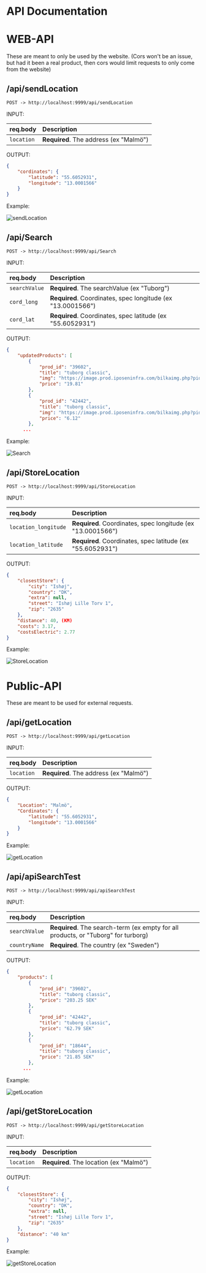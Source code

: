 # API Documentation

# WEB-API
These are meant to only be used by the website. (Cors won't be an issue, but had it been a real product, then cors would limit requests to only come from the website)

## /api/sendLocation

```http
POST -> http://localhost:9999/api/sendLocation
```

INPUT:

| req.body | Description                |
| :-------- | :------------------------- 
|`location` | **Required**. The address (ex "Malmö")|

OUTPUT:
```JSON
{
	"cordinates": {
        "latitude": "55.6052931",
        "longitude": "13.0001566"
    }
}
```
Example:

![sendLocation](https://media.discordapp.net/attachments/1181535338787770408/1193313360603783289/image.png?ex=65ac42ab&is=6599cdab&hm=bf45739abefd5a92274cbdf14bf7f8a11733e4d19b608e3fb52fee0f6f5f1389&=&format=webp&quality=lossless&width=651&height=497)


## /api/Search

```http
POST -> http://localhost:9999/api/Search
```

INPUT:

| req.body | Description                |
| :-------- | :------------------------- 
|`searchValue` | **Required**. The searchValue (ex "Tuborg")|
|`cord_long` | **Required**. Coordinates, spec longitude (ex "13.0001566")|
|`cord_lat` | **Required**. Coordinates, spec latitude (ex "55.6052931")|

OUTPUT:
```JSON
{
    "updatedProducts": [
        {
            "prod_id": "39602",
            "title": "tuborg classic",
            "img": "https://image.prod.iposeninfra.com/bilkaimg.php?pid=39602&imgType=jpeg",
            "price": "19.81"
        },
        {
            "prod_id": "42442",
            "title": "tuborg classic",
            "img": "https://image.prod.iposeninfra.com/bilkaimg.php?pid=42442&imgType=jpeg",
            "price": "6.12"
        },
      ...
```
Example:

![Search](https://cdn.discordapp.com/attachments/1181535338787770408/1193314647860854855/image.png?ex=65ac43de&is=6599cede&hm=2cd7f9d30c8da3a7d848db09839a074388e85a08529e9ac63122a6d1b1984a13&)

## /api/StoreLocation

```http
POST -> http://localhost:9999/api/StoreLocation
```

INPUT:

| req.body | Description                |
| :-------- | :------------------------- 
|`location_longitude` | **Required**. Coordinates, spec longitude (ex "13.0001566")|
|`location_latitude` | **Required**. Coordinates, spec latitude (ex "55.6052931")|

OUTPUT:
```JSON
{
    "closestStore": {
        "city": "Ishøj",
        "country": "DK",
        "extra": null,
        "street": "Ishøj Lille Torv 1",
        "zip": "2635"
    },
    "distance": 40, (KM)
    "costs": 3.17,
    "costsElectric": 2.77
}
```
Example:

![StoreLocation](https://cdn.discordapp.com/attachments/1181535338787770408/1193315527418978505/image.png?ex=65ac44b0&is=6599cfb0&hm=a11fe49043deed6555c875ef8df38f81f1d78a781054e5c2f798ee016f2aedb1&)

# Public-API
These are meant to be used for external requests.

## /api/getLocation

```http
POST -> http://localhost:9999/api/getLocation
```

INPUT:

| req.body | Description                |
| :-------- | :------------------------- 
|`location` | **Required**. The address (ex "Malmö")|

OUTPUT:
```JSON
{
    "Location": "Malmö",
    "Cordinates": {
        "latitude": "55.6052931",
        "longitude": "13.0001566"
    }
}
```
Example:

![getLocation](https://cdn.discordapp.com/attachments/1181535338787770408/1193316503186051172/image.png?ex=65ac4599&is=6599d099&hm=392423a758026437e93220314b63707a9ed68b58d3a1c858155c0cde7ecbf871&)

## /api/apiSearchTest

```http
POST -> http://localhost:9999/api/apiSearchTest
```

INPUT:

| req.body | Description                |
| :-------- | :------------------------- 
|`searchValue` | **Required**. The search-term (ex empty for all products, or "Tuborg" for turborg)|
|`countryName` | **Required**. The country (ex "Sweden")|

OUTPUT:
```JSON
{
    "products": [
        {
            "prod_id": "39602",
            "title": "tuborg classic",
            "price": "203.25 SEK"
        },
        {
            "prod_id": "42442",
            "title": "tuborg classic",
            "price": "62.79 SEK"
        },
        {
            "prod_id": "18644",
            "title": "tuborg classic",
            "price": "21.85 SEK"
        },
      ...
```
Example:

![getLocation](https://cdn.discordapp.com/attachments/1181535338787770408/1193317172668285019/image.png?ex=65ac4638&is=6599d138&hm=5e974a01b4501527ffac78af3c59420b7b376e4f02e8d8f179263c65b6464e3a&)

## /api/getStoreLocation

```http
POST -> http://localhost:9999/api/getStoreLocation
```

INPUT:

| req.body | Description                |
| :-------- | :------------------------- 
|`location` | **Required**. The location (ex "Malmö")|

OUTPUT:
```JSON
{
    "closestStore": {
        "city": "Ishøj",
        "country": "DK",
        "extra": null,
        "street": "Ishøj Lille Torv 1",
        "zip": "2635"
    },
    "distance": "40 km"
}
```
Example:

![getStoreLocation](https://cdn.discordapp.com/attachments/1181535338787770408/1193317560649777233/image.png?ex=65ac4695&is=6599d195&hm=5649ba39d4ef9fe548561f26345218cb6de2c8b92d96a53e29c610bcfe1d7eda&)
